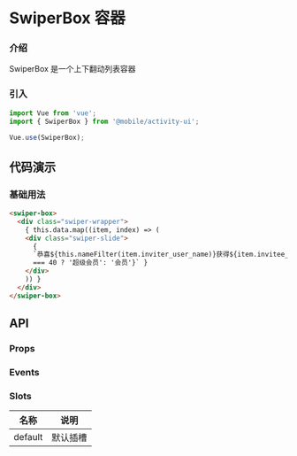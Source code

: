 # SwiperBox 容器

### 介绍

SwiperBox 是一个上下翻动列表容器

### 引入

```js
import Vue from 'vue';
import { SwiperBox } from '@mobile/activity-ui';

Vue.use(SwiperBox);
```

## 代码演示

### 基础用法

```html
<swiper-box>
  <div class="swiper-wrapper">
    { this.data.map((item, index) => (
    <div class="swiper-slide">
      {
      `恭喜${this.nameFilter(item.inviter_user_name)}获得${item.invitee_count}天WPS${item.reward_type
      === 40 ? '超级会员': '会员'}` }
    </div>
    )) }
  </div>
</swiper-box>
```

## API

### Props

### Events

### Slots

| 名称    | 说明     |
| ------- | -------- |
| default | 默认插槽 |
